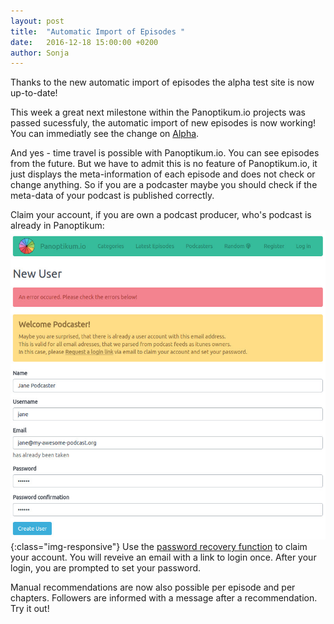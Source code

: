 ```yaml
---
layout: post
title:  "Automatic Import of Episodes "
date:   2016-12-18 15:00:00 +0200
author: Sonja
---
```


Thanks to the new automatic import of episodes the alpha test site is now up-to-date!

This week a great next milestone within the Panoptikum.io projects was passed sucessfuly, the automatic import of new episodes is now working! You can immediatly see the change on [Alpha](https://alpha.panoptikum.io/).

And yes - time travel is possible with Panoptikum.io. You can see episodes from the future. But we have to admit this is no feature of Panoptikum.io, it just displays the meta-information of each episode and does not check or change anything. So if you are a podcaster maybe you should check if the meta-data of your podcast is published correctly.

Claim your account, if you are own a podcast producer, who's podcast is already in Panoptikum:
![claim](/img/claim-account.jpg){:class="img-responsive"}
Use the [password recovery function](https://alpha.panoptikum.io/forgot_password) to claim your account. You will reveive an email with a link to login once. After your login, you are prompted to set your password.

Manual recommendations are now also possible per episode and per chapters. Followers are informed with a message after a recommendation. Try it out!

